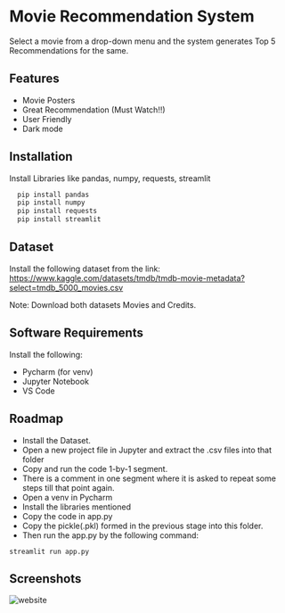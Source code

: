 
# Movie Recommendation System
Select a movie from a drop-down menu and the system generates Top 5 Recommendations for the same.


## Features

- Movie Posters
- Great Recommendation (Must Watch!!)
- User Friendly
- Dark mode

## Installation

Install Libraries like pandas, numpy, requests, streamlit 
```cmd
  pip install pandas
  pip install numpy
  pip install requests
  pip install streamlit
```

## Dataset
Install the following dataset from the link:
https://www.kaggle.com/datasets/tmdb/tmdb-movie-metadata?select=tmdb_5000_movies.csv

Note: Download both datasets Movies and Credits.

## Software Requirements

Install the following:
- Pycharm (for venv)
- Jupyter Notebook
- VS Code

## Roadmap

- Install the Dataset.
- Open a new project file in Jupyter and extract the .csv files into that folder
- Copy and run the code 1-by-1 segment.
- There is a comment in one segment where it is asked to repeat some steps till that point again.
- Open a venv in Pycharm
- Install the libraries mentioned
- Copy the code in app.py 
- Copy the pickle(.pkl) formed in the previous stage into this folder.
- Then run the app.py by the following command:
```terminal
streamlit run app.py
```

## Screenshots

![website](https://user-images.githubusercontent.com/55439384/232134262-a13c9cd5-8f09-43d5-a86a-45bd269d4abe.jpg)

